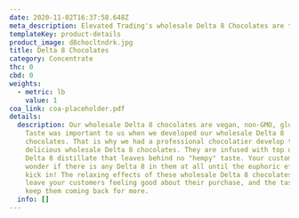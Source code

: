 ```yaml
---
date: 2020-11-02T16:37:58.648Z
meta_description: Elevated Trading's wholesale Delta 8 Chocolates are the only...
templateKey: product-details
product_image: d8chocltndrk.jpg
title: Delta 8 Chocolates
category: Concentrate
thc: 0
cbd: 0
weights:
  - metric: lb
    value: 1
coa_link: coa-placeholder.pdf
details:
  description: Our wholesale Delta 8 chocolates are vegan, non-GMO, gluten free.
    Taste was important to us when we developed our wholesale Delta 8
    chocolates. That is why we had a professional chocolatier develop these
    delicious wholesale Delta 8 chocolates. They are infused with top quality
    Delta 8 distillate that leaves behind no "hempy" taste. Your customers will
    wonder if there is any Delta 8 in them at all until the euphoric effects
    kick in! The relaxing effects of these wholesale Delta 8 chocolates will
    leave your customers feeling good about their purchase, and the taste will
    keep them coming back for more.
  info: []
---
```

